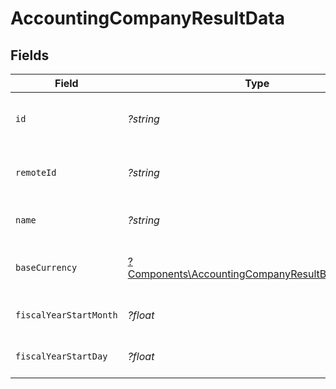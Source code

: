 # AccountingCompanyResultData


## Fields

| Field                                                                                                             | Type                                                                                                              | Required                                                                                                          | Description                                                                                                       | Example                                                                                                           |
| ----------------------------------------------------------------------------------------------------------------- | ----------------------------------------------------------------------------------------------------------------- | ----------------------------------------------------------------------------------------------------------------- | ----------------------------------------------------------------------------------------------------------------- | ----------------------------------------------------------------------------------------------------------------- |
| `id`                                                                                                              | *?string*                                                                                                         | :heavy_minus_sign:                                                                                                | Unique identifier                                                                                                 | 8187e5da-dc77-475e-9949-af0f1fa4e4e3                                                                              |
| `remoteId`                                                                                                        | *?string*                                                                                                         | :heavy_minus_sign:                                                                                                | Provider's unique identifier                                                                                      | 8187e5da-dc77-475e-9949-af0f1fa4e4e3                                                                              |
| `name`                                                                                                            | *?string*                                                                                                         | :heavy_minus_sign:                                                                                                | Name of the company                                                                                               | Acme Corp                                                                                                         |
| `baseCurrency`                                                                                                    | [?Components\AccountingCompanyResultBaseCurrency](../../Models/Components/AccountingCompanyResultBaseCurrency.md) | :heavy_minus_sign:                                                                                                | Default currency for the company                                                                                  |                                                                                                                   |
| `fiscalYearStartMonth`                                                                                            | *?float*                                                                                                          | :heavy_minus_sign:                                                                                                | Fiscal year start month (1-12)                                                                                    | 1                                                                                                                 |
| `fiscalYearStartDay`                                                                                              | *?float*                                                                                                          | :heavy_minus_sign:                                                                                                | Fiscal year start day (1-31)                                                                                      | 1                                                                                                                 |